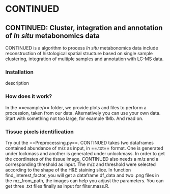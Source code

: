 # CONTINUED
## CONTINUED: Cluster, integration and annotation of *In situ* metabonomics data
CONTINUED is a algorithm to process *In situ* metabonomics data include reconstruction of histological spatial structure based on single sample clustering, integration of multiple samples and annotation with LC-MS data.
### Installation
description
### How does it work?
In the ==example/== folder, we provide plots and files to perform a procession, taken from our data. Alternatively you can use your own data. Start with something not too large, for example 1Mb. And read on.
### Tissue pixels identification
Try out the ==Preprocessing.py==. CONTINUED takes two dataframes contained abundance of m/z as input, in ==.txt== format. One is generated under lockmass and another is generated under unlockmass. In order to get the coordinates of the tissue image, CONTINUED also needs a m/z and a corresponding threshold as input. The m/z and threshold were selected according to the shape of the H&E staining slice. In function find_interest_factor, you will get a dataframe df_data and two .png files in the mz_from_path, the images can help you adjust the parameters. You can get three .txt files finally as input for filter.mass.R.


